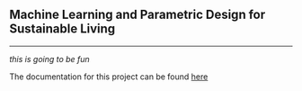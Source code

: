 ## Machine Learning and Parametric Design for Sustainable Living

<hr/>

*this is going to be fun*


The documentation for this project can be found [here](https://loganlieou.github.io/Chives/)
